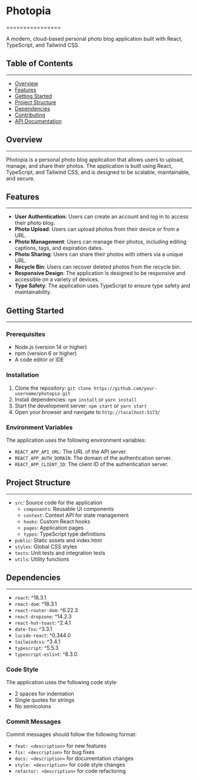 

# Photopia
================

A modern, cloud-based personal photo blog application built with React, TypeScript, and Tailwind CSS.

## Table of Contents
-----------------

* [Overview](#overview)
* [Features](#features)
* [Getting Started](#getting-started)
* [Project Structure](#project-structure)
* [Dependencies](#dependencies)
* [Contributing](#contributing)
* [API Documentation](#api-documentation)

## Overview
------------

Photopia is a personal photo blog application that allows users to upload, manage, and share their photos. The application is built using React, TypeScript, and Tailwind CSS, and is designed to be scalable, maintainable, and secure.

## Features
-----------

* **User Authentication**: Users can create an account and log in to access their photo blog.
* **Photo Upload**: Users can upload photos from their device or from a URL.
* **Photo Management**: Users can manage their photos, including editing captions, tags, and expiration dates.
* **Photo Sharing**: Users can share their photos with others via a unique URL.
* **Recycle Bin**: Users can recover deleted photos from the recycle bin.
* **Responsive Design**: The application is designed to be responsive and accessible on a variety of devices.
* **Type Safety**: The application uses TypeScript to ensure type safety and maintainability.

## Getting Started
---------------

### Prerequisites

* Node.js (version 14 or higher)
* npm (version 6 or higher)
* A code editor or IDE

### Installation

1. Clone the repository: `git clone https://github.com/your-username/photopia.git`
2. Install dependencies: `npm install` or `yarn install`
3. Start the development server: `npm start` or `yarn start`
4. Open your browser and navigate to `http://localhost:5173/`

### Environment Variables

The application uses the following environment variables:

* `REACT_APP_API_URL`: The URL of the API server.
* `REACT_APP_AUTH_DOMAIN`: The domain of the authentication server.
* `REACT_APP_CLIENT_ID`: The client ID of the authentication server.

## Project Structure
------------------

* `src`: Source code for the application
	+ `components`: Reusable UI components
	+ `context`: Context API for state management
	+ `hooks`: Custom React hooks
	+ `pages`: Application pages
	+ `types`: TypeScript type definitions
* `public`: Static assets and index.html
* `styles`: Global CSS styles
* `tests`: Unit tests and integration tests
* `utils`: Utility functions

## Dependencies
------------

* `react`: ^18.3.1
* `react-dom`: ^18.3.1
* `react-router-dom`: ^6.22.3
* `react-dropzone`: ^14.2.3
* `react-hot-toast`: ^2.4.1
* `date-fns`: ^3.3.1
* `lucide-react`: ^0.344.0
* `tailwindcss`: ^3.4.1
* `typescript`: ^5.5.3
* `typescript-eslint`: ^8.3.0


### Code Style

The application uses the following code style:

* 2 spaces for indentation
* Single quotes for strings
* No semicolons

### Commit Messages

Commit messages should follow the following format:

* `feat: <description>` for new features
* `fix: <description>` for bug fixes
* `docs: <description>` for documentation changes
* `style: <description>` for code style changes
* `refactor: <description>` for code refactoring

